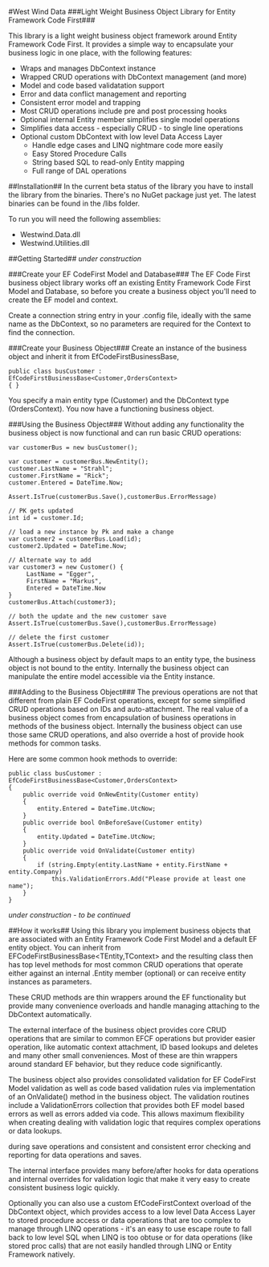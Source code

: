#West Wind Data
###Light Weight Business Object Library for Entity Framework Code First###

This library is a light weight business object framework around Entity Framework Code First.
It provides a simple way to encapsulate your business logic in one place, with the following
features:

* Wraps and manages DbContext instance
* Wrapped CRUD operations with DbContext management (and more)
* Model and code based validatation support
* Error and data conflict management and reporting
* Consistent error model and trapping
* Most CRUD operations include pre and post processing hooks
* Optional internal Entity member simplifies single model operations
* Simplifies data access - especially CRUD - to single line operations
* Optional custom DbContext with low level Data Access Layer
	 * Handle edge cases and LINQ nightmare code more easily    	
     * Easy Stored Procedure Calls
	 * String based SQL to read-only Entity mapping
     * Full range of DAL operations
     
##Installation##
In the current beta status of the library you have to install the library
from the binaries. There's no NuGet package just yet. The latest binaries
can be found in the /libs folder.

To run you will need the following assemblies:

* Westwind.Data.dll
* Westwind.Utilities.dll

##Getting Started##
*under construction*

###Create your EF CodeFirst Model and Database###
The EF Code First business object library works off an existing Entity Framework Code First
Model and Database, so before you create a business object you'll need to create the 
EF model and context. 

Create a connection string entry in your .config file, ideally with the same name as the 
DbContext, so no parameters are required for the Context to find the connection.

###Create your Business Object###
Create an instance of the business object and inherit it from EfCodeFirstBusinessBase,

	public class busCustomer : EfCodeFirstBusinessBase<Customer,OrdersContext>
    { }    

You specify a main entity type (Customer) and the DbContext type (OrdersContext). 
You now have a functioning business object.

###Using the Business Object###
Without adding any functionality the business object is now functional and can run basic
CRUD operations:

    var customerBus = new busCustomer();
    
    var customer = customerBus.NewEntity();
    customer.LastName = "Strahl";
    customer.FirstName = "Rick";
    customer.Entered = DateTime.Now;
    
	Assert.IsTrue(customerBus.Save(),customerBus.ErrorMessage)
    
    // PK gets updated
    int id = customer.Id;
    
    // load a new instance by Pk and make a change
    var customer2 = customerBus.Load(id);
    customer2.Updated = DateTime.Now;

    // Alternate way to add
    var customer3 = new Customer() {
         LastName = "Egger",
         FirstName = "Markus",
         Entered = DateTime.Now
    }
    customerBus.Attach(customer3);

    // both the update and the new customer save
	Assert.IsTrue(customerBus.Save(),customerBus.ErrorMessage)
        
    // delete the first customer
    Assert.IsTrue(customerBus.Delete(id));

Although a business object by default maps to an entity type, the business object
is not bound to the entity. Internally the business object can manipulate the 
entire model accessible via the Entity instance.

###Adding to the Business Object###
The previous operations are not that different from plain EF CodeFirst operations, except
for some simplified CRUD operations based on IDs and auto-attachment. The real value
of a business object comes from encapsulation of business operations in methods of the
business object. Internally the business object can use those same CRUD operations,
and also override a host of provide hook methods for common tasks.

Here are some common hook methods to override:

	public class busCustomer : EfCodeFirstBusinessBase<Customer,OrdersContext>
    { 
		public override void OnNewEntity(Customer entity)
		{
			entity.Entered = DateTime.UtcNow;
		}
		public override bool OnBeforeSave(Customer entity)
		{
			entity.Updated = DateTime.UtcNow;
		}
		public override void OnValidate(Customer entity)
		{
			if (string.Empty(entity.LastName + entity.FirstName + entity.Company)
				this.ValidationErrors.Add("Please provide at least one name");
		}
    }    

*under construction - to be continued*

##How it works##
Using this library you implement business objects that are associated
with an Entity Framework Code First Model and a default EF entity object.
You can inherit from EFCodeFirstBusinessBase<TEntity,TContext> and the
resulting class then has top level methods for most common CRUD operations
that operate either against an internal .Entity member (optional) or can receive
entity instances as parameters.

These CRUD methods are thin wrappers around the EF functionality but provide many 
convenience overloads and handle managing attaching to the DbContext automatically.

The external interface of the business object provides core CRUD operations that 
are similar to common EFCF operations but provider easier operation, like automatic
context attachment, ID based lookups and deletes and many other small conveniences. 
Most of these are thin wrappers around standard EF behavior, but they reduce 
code significantly.

The business object also provides consolidated validation for EF CodeFirst Model validation 
as well as code based validation rules via implementation of an OnValidate() method in
the business object. The validation routines include a ValidationErrors collection that
provides both EF model based errors as well as errors added via code. This allows maximum
flexibility when creating dealing with validation logic that requires complex operations
or data lookups.

during save operations and consistent and consistent error 
checking and reporting for data operations and saves. 

The internal interface provides many before/after hooks for data operations and internal
overrides for validation logic that make it very easy to create consistent business logic quickly.

Optionally you can also use a custom EfCodeFirstContext overload of the DbContext object, which
provides access to a low level Data Access Layer to stored procedure access or data operations
that are too complex to manage through LINQ operations - it's an easy to use escape route to
fall back to low level SQL when LINQ is too obtuse or for data operations (like stored proc calls)
that are not easily handled through LINQ or Entity Framework natively.

